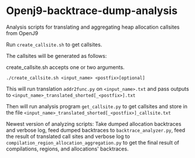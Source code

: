 # Openj9-backtrace-dump-analysis
Analysis scripts for translating and aggregating heap allocation callsites from OpenJ9

Run `create_callsite.sh` to get callsites.

The callsites will be generated as follows:

create_callsite.sh accepts one or two arguments.

`./create_callsite.sh <input_name> <postfix>[optional]`

This will run translation `addr2func.py` on `<input_name>.txt` and pass outputs to `<input_name>_translated_shorted[_<postfix>].txt`

Then will run analysis program `get_callsite.py` to get callsites and store in the file `<input_name>_translated_shorted[_<postfix>]_callsite.txt`

Newest version of analyzing scripts:
Take dumped allocation backtraces and verbose log, feed dumped backtraces to `backtrace_analyzer.py`, feed the result of translated call sites and verbose log to `compilation_region_allocation_aggregation.py` to get the final result of compilations, regions, and allocations' backtraces.
